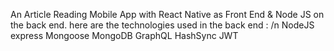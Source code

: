 An Article Reading Mobile App with React Native as Front End & Node JS on the back end.
here are the technologies used in the back end  : /n
NodeJS
express
Mongoose
MongoDB
GraphQL
HashSync
JWT
